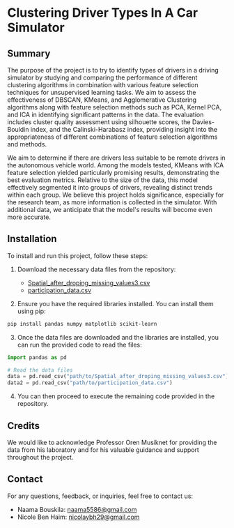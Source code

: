 # Clustering Driver Types In A Car Simulator

## Summary

The purpose of the project is to try to identify types of drivers in a driving simulator by studying and comparing the performance of different clustering algorithms in combination with various feature selection techniques for unsupervised learning tasks. We aim to assess the effectiveness of DBSCAN, KMeans, and Agglomerative Clustering algorithms along with feature selection methods such as PCA, Kernel PCA, and ICA in identifying significant patterns in the data. The evaluation includes cluster quality assessment using silhouette scores, the Davies-Bouldin index, and the Calinski-Harabasz index, providing insight into the appropriateness of different combinations of feature selection algorithms and methods.

We aim to determine if there are drivers less suitable to be remote drivers in the autonomous vehicle world. Among the models tested, KMeans with ICA feature selection yielded particularly promising results, demonstrating the best evaluation metrics. Relative to the size of the data, this model effectively segmented it into groups of drivers, revealing distinct trends within each group. We believe this project holds significance, especially for the research team, as more information is collected in the simulator. With additional data, we anticipate that the model's results will become even more accurate.

## Installation

To install and run this project, follow these steps:

1. Download the necessary data files from the repository:
   - [Spatial_after_droping_missing_values3.csv](https://github.com/naama5586/machine-learning-naama-and-nicole/blob/main/Spatial_after_droping_missing_values3.csv)
   - [participation_data.csv](https://github.com/naama5586/machine-learning-naama-and-nicole/blob/main/participation_data.csv)

2. Ensure you have the required libraries installed. You can install them using pip:

```bash
pip install pandas numpy matplotlib scikit-learn
```

3. Once the data files are downloaded and the libraries are installed, you can run the provided code to read the files:

```python
import pandas as pd

# Read the data files
data = pd.read_csv("path/to/Spatial_after_droping_missing_values3.csv")
data2 = pd.read_csv("path/to/participation_data.csv")
```

4. You can then proceed to execute the remaining code provided in the repository.

## Credits

We would like to acknowledge Professor Oren Musiknet for providing the data from his laboratory and for his valuable guidance and support throughout the project.

## Contact

For any questions, feedback, or inquiries, feel free to contact us:

- Naama Bouskila: [naama5586@gmail.com](mailto:naama5586@gmail.com)
- Nicole Ben Haim: [nicolaybh29@gmail.com](mailto:nicolaybh29@gmail.com)
